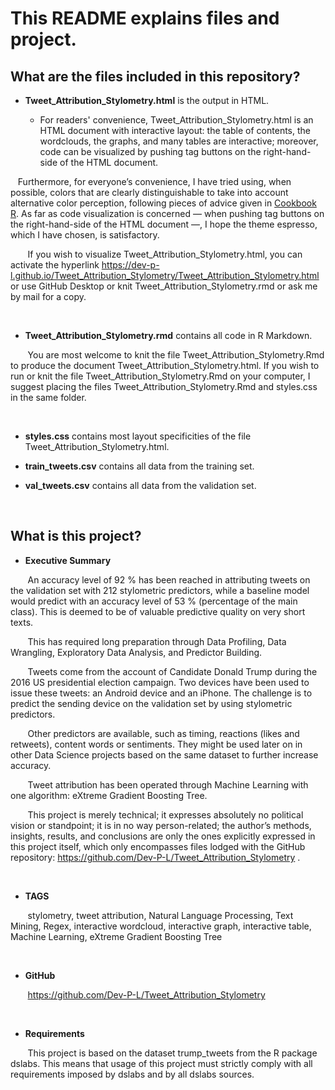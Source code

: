 # This README explains files and project.

## What are the files included in this repository?

* **Tweet_Attribution_Stylometry.html** is the output in HTML. 

  * For readers' convenience, Tweet_Attribution_Stylometry.html is an HTML document with interactive layout: the table of contents, the wordclouds, the graphs, and many tables are interactive; moreover, code can be visualized by pushing tag buttons on the right-hand-side of the HTML document.

   Furthermore, for everyone’s convenience, I have tried using, when possible, colors that are clearly distinguishable to take into account alternative color perception, following pieces of advice given in [Cookbook R](http://www.cookbook-r.com/Graphs/Colors_(ggplot2)/). As far as code visualization is concerned — when pushing tag buttons on the right-hand-side of the HTML document —, I hope the theme espresso, which I have chosen, is satisfactory.

&nbsp;&nbsp;&nbsp;&nbsp;&nbsp;&nbsp;&nbsp;If you wish to visualize Tweet_Attribution_Stylometry.html, you can activate the hyperlink https://dev-p-l.github.io/Tweet_Attribution_Stylometry/Tweet_Attribution_Stylometry.html or use GitHub Desktop or knit Tweet_Attribution_Stylometry.rmd or ask me by mail for a copy. 

<br>

* **Tweet_Attribution_Stylometry.rmd** contains all code in R Markdown. 

&nbsp;&nbsp;&nbsp;&nbsp;&nbsp;&nbsp;&nbsp;You are most welcome to knit the file Tweet_Attribution_Stylometry.Rmd to produce the document Tweet_Attribution_Stylometry.html. If you wish to run or knit the file Tweet_Attribution_Stylometry.Rmd on your computer, I suggest placing the files Tweet_Attribution_Stylometry.Rmd and styles.css in the same folder.

<br>

* **styles.css** contains most layout specificities of the file Tweet_Attribution_Stylometry.html.

* **train_tweets.csv** contains all data from the training set.

* **val_tweets.csv** contains all data from the validation set.

<br>

## What is this project?

* **Executive Summary**

&nbsp;&nbsp;&nbsp;&nbsp;&nbsp;&nbsp;&nbsp;An accuracy level of 92 % has been reached in attributing tweets on the validation set with 212 stylometric predictors, while a baseline model would predict with an accuracy level of 53 % (percentage of the main class). This is deemed to be of valuable predictive quality on very short texts.

&nbsp;&nbsp;&nbsp;&nbsp;&nbsp;&nbsp;&nbsp;This has required long preparation through Data Profiling, Data Wrangling, Exploratory Data Analysis, and Predictor Building.

&nbsp;&nbsp;&nbsp;&nbsp;&nbsp;&nbsp;&nbsp;Tweets come from the account of Candidate Donald Trump during the 2016 US presidential election campaign. Two devices have been used to issue these tweets: an Android device and an iPhone. The challenge is to predict the sending device on the validation set by using stylometric predictors.

&nbsp;&nbsp;&nbsp;&nbsp;&nbsp;&nbsp;&nbsp;Other predictors are available, such as timing, reactions (likes and retweets), content words or sentiments. They might be used later on in other Data Science projects based on the same dataset to further increase accuracy.

&nbsp;&nbsp;&nbsp;&nbsp;&nbsp;&nbsp;&nbsp;Tweet attribution has been operated through Machine Learning with one algorithm: eXtreme Gradient Boosting Tree.

&nbsp;&nbsp;&nbsp;&nbsp;&nbsp;&nbsp;&nbsp;This project is merely technical; it expresses absolutely no political vision or standpoint; it is in no way person-related; the author’s methods, insights, results, and conclusions are only the ones explicitly expressed in this project itself, which only encompasses files lodged with the GitHub repository: https://github.com/Dev-P-L/Tweet_Attribution_Stylometry .

<br>

* **TAGS**

&nbsp;&nbsp;&nbsp;&nbsp;&nbsp;&nbsp;&nbsp;stylometry, tweet attribution, Natural Language Processing, Text Mining, Regex, interactive wordcloud, interactive graph, interactive table, Machine Learning, eXtreme Gradient Boosting Tree

<br>

* **GitHub**

&nbsp;&nbsp;&nbsp;&nbsp;&nbsp;&nbsp;&nbsp;https://github.com/Dev-P-L/Tweet_Attribution_Stylometry

<br>

* **Requirements**

&nbsp;&nbsp;&nbsp;&nbsp;&nbsp;&nbsp;&nbsp;This project is based on the dataset trump_tweets from the R package dslabs. This means that usage of this project must strictly comply with all requirements imposed by dslabs and by all dslabs sources.
